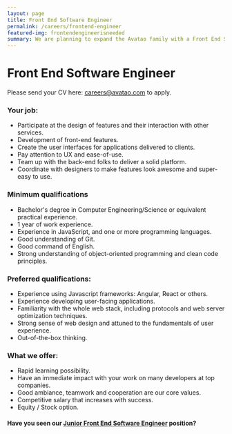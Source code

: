 ```yaml
---
layout: page
title: Front End Software Engineer
permalink: /careers/frontend-engineer
featured-img: frontendengineerisneeded
summary: We are planning to expand the Avatao family with a Front End Software Engineer
---
```


# Front End Software Engineer

Please send your CV here: [careers@avatao.com](mailto:careers@avatao.com) to apply.

### Your job:

- Participate at the design of features and their interaction with other services.
- Development of front-end features.
- Create the user interfaces for applications delivered to clients.
- Pay attention to UX and ease-of-use.
- Team up with the back-end folks to deliver a solid platform.
- Coordinate with designers to make features look awesome and super-easy to use.

### Minimum qualifications
- Bachelor's degree in Computer Engineering/Science or equivalent practical experience.
- 1 year of work experience.
- Experience in JavaScript, and one or more programming languages.
- Good understanding of Git.
- Good command of English.
- Strong understanding of object-oriented programming and clean code principles.


### Preferred qualifications:
- Experience using Javascript frameworks: Angular, React or others.
- Experience developing user-facing applications.
- Familiarity with the whole web stack, including protocols and web server optimization techniques.
- Strong sense of web design and attuned to the fundamentals of user experience.
- Out-of-the-box thinking.

### What we offer:

- Rapid learning possibility.
- Have an immediate impact with your work on many developers at top companies.
- Good ambiance, teamwork and cooperation are our core values.
- Competitive salary that increases with success.
- Equity / Stock option.

#### Have you seen our [Junior Front End Software Engineer](/careers/junior-frontend-engineer) position? 
